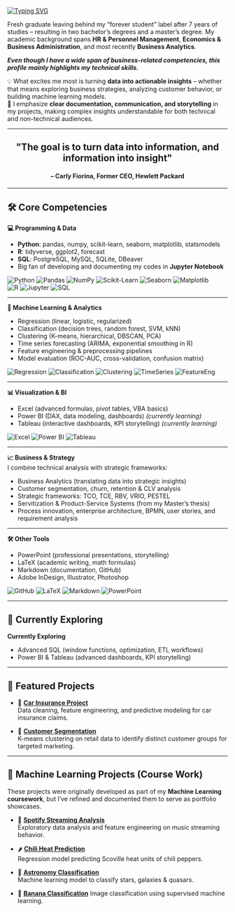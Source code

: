 
[![Typing SVG](https://readme-typing-svg.demolab.com?font=Encode+Sans+Condensed&size=30&letterSpacing=1&duration=1900&pause=1000&color=1A5C79&multiline=true&width=435&height=80&lines=Hi+there!%F0%9F%91%8B%F0%9F%8F%BC;Welcome+to+my+GitHub+Profile%E2%98%80%EF%B8%8F)](https://git.io/typing-svg)

Fresh graduate leaving behind my “forever student” label after 7 years of studies – resulting in two bachelor’s degrees and a master’s degree. My academic background spans **HR & Personnel Management**, **Economics & Business Administration**, and most recently **Business Analytics**.  

**_Even though I have a wide span of business-related competencies, this profile mainly highlights my technical skills._**  

💡 What excites me most is turning **data into actionable insights** – whether that means exploring business strategies, analyzing customer behavior, or building machine learning models.  
📝 I emphasize **clear documentation, communication, and storytelling** in my projects, making complex insights understandable for both technical and non-technical audiences.  

---
<h2 align="center">"The goal is to turn data into information, and information into insight"</h2>  
<h4 align="center">– Carly Fiorina, Former CEO, Hewlett Packard</h4>

---

## 🛠️ Core Competencies  

**💻 Programming & Data**  
- **Python**: pandas, numpy, scikit-learn, seaborn, matplotlib, statsmodels  
- **R**: tidyverse, ggplot2, forecast  
- **SQL**: PostgreSQL, MySQL, SQLite, DBeaver  
- Big fan of developing and documenting my codes in **Jupyter Notebook**

![Python](https://img.shields.io/badge/Python-3776AB?style=flat-square&logo=python&logoColor=white) 
![Pandas](https://img.shields.io/badge/Pandas-150458?style=flat-square&logo=pandas&logoColor=white) 
![NumPy](https://img.shields.io/badge/NumPy-013243?style=flat-square&logo=numpy&logoColor=white) 
![Scikit-Learn](https://img.shields.io/badge/Scikit--Learn-F7931E?style=flat-square&logo=scikit-learn&logoColor=white) 
![Seaborn](https://img.shields.io/badge/Seaborn-0099CC?style=flat-square&logo=python&logoColor=white) 
![Matplotlib](https://img.shields.io/badge/Matplotlib-11557c?style=flat-square&logo=python&logoColor=white)  
![R](https://img.shields.io/badge/R-276DC3?style=flat-square&logo=r&logoColor=white) 
![Jupyter](https://img.shields.io/badge/Jupyter-F37626?style=flat-square&logo=jupyter&logoColor=white)
![SQL](https://img.shields.io/badge/SQL-003B57?style=flat-square&logo=postgresql&logoColor=white) 


---
**🤖 Machine Learning & Analytics**  
- Regression (linear, logistic, regularized)  
- Classification (decision trees, random forest, SVM, kNN)  
- Clustering (K-means, hierarchical, DBSCAN, PCA)  
- Time series forecasting (ARIMA, exponential smoothing in R)  
- Feature engineering & preprocessing pipelines  
- Model evaluation (ROC-AUC, cross-validation, confusion matrix)

![Regression](https://img.shields.io/badge/Regression-FF6F00?style=flat-square&logo=scipy&logoColor=white) 
![Classification](https://img.shields.io/badge/Classification-009688?style=flat-square&logo=scikitlearn&logoColor=white) 
![Clustering](https://img.shields.io/badge/Clustering-607D8B?style=flat-square&logo=scikitlearn&logoColor=white) 
![TimeSeries](https://img.shields.io/badge/Time_Series-5C2D91?style=flat-square&logo=r&logoColor=white) 
![FeatureEng](https://img.shields.io/badge/Feature_Engineering-795548?style=flat-square&logo=python&logoColor=white)


---

**📊 Visualization & BI**  
- Excel (advanced formulas, pivot tables, VBA basics)  
- Power BI (DAX, data modeling, dashboards) *(currently learning)*  
- Tableau (interactive dashboards, KPI storytelling) *(currently learning)*

![Excel](https://img.shields.io/badge/Excel-217346?style=flat-square&logo=microsoft-excel&logoColor=white) 
![Power BI](https://img.shields.io/badge/Power_BI-F2C811?style=flat-square&logo=powerbi&logoColor=black) 
![Tableau](https://img.shields.io/badge/Tableau-E97627?style=flat-square&logo=tableau&logoColor=white) 

---

**📈 Business & Strategy**  
I combine technical analysis with strategic frameworks:  
- Business Analytics (translating data into strategic insights)  
- Customer segmentation, churn, retention & CLV analysis  
- Strategic frameworks: TCO, TCE, RBV, VRIO, PESTEL  
- Servitization & Product-Service Systems (from my Master’s thesis)  
- Process innovation, enterprise architecture, BPMN, user stories, and requirement analysis  

---

**🛠️ Other Tools**  
- PowerPoint (professional presentations, storytelling)  
- LaTeX (academic writing, math formulas)  
- Markdown (documentation, GitHub)
- Adobe InDesign, Illustrator, Photoshop  

![GitHub](https://img.shields.io/badge/GitHub-181717?style=flat-square&logo=github&logoColor=white) 
![LaTeX](https://img.shields.io/badge/LaTeX-008080?style=flat-square&logo=latex&logoColor=white) 
![Markdown](https://img.shields.io/badge/Markdown-000000?style=flat-square&logo=markdown&logoColor=white) 
![PowerPoint](https://img.shields.io/badge/PowerPoint-B7472A?style=flat-square&logo=microsoft-powerpoint&logoColor=white)  

---
## 🌱 Currently Exploring  

**Currently Exploring**  
- Advanced SQL (window functions, optimization, ETL workflows)  
- Power BI & Tableau (advanced dashboards, KPI storytelling)   

---

## 🚀 Featured Projects  

- 🚗 [**Car Insurance Project**](https://github.com/gulutu/Car_Insurance_Project)  
  Data cleaning, feature engineering, and predictive modeling for car insurance claims.  

- 👥 [**Customer Segmentation**](https://github.com/gulutu/Customer_Segmentation)  
  K-means clustering on retail data to identify distinct customer groups for targeted marketing.  

---

## 📂 Machine Learning Projects (Course Work)  

These projects were originally developed as part of my **Machine Learning coursework**, but I’ve refined and documented them to serve as portfolio showcases.  

- 🎵 [**Spotify Streaming Analysis**](https://github.com/gulutu/ML_assignments/tree/main/Spotify_Assignment)  
  Exploratory data analysis and feature engineering on music streaming behavior.  

- 🌶️ [**Chili Heat Prediction**](https://github.com/gulutu/ML_assignments/tree/main/Chili_Scoville_Prediction)  
  Regression model predicting Scoville heat units of chili peppers.  

- 🌌 [**Astronomy Classification**](https://github.com/gulutu/ML_assignments/tree/main/Astronomical_Object_Classification)  
  Machine learning model to classify stars, galaxies & quasars.  

- 🍌 [**Banana Classification**](https://github.com/gulutu/ML_assignments/tree/main/Banana_Quality_Classification)
  Image classification using supervised machine learning.  



